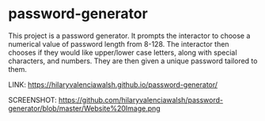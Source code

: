# password-generator

This project is a password generator. It prompts the interactor to choose a numerical value of password length from 8-128. The interactor then chooses if they would like upper/lower case letters, along with special characters, and numbers. They are then given a unique password tailored to them. 

LINK: https://hilaryvalenciawalsh.github.io/password-generator/

SCREENSHOT: https://github.com/hilaryvalenciawalsh/password-generator/blob/master/Website%20Image.png